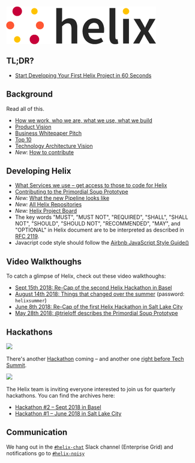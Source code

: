 ![logo](helix_logo.png)

## TL;DR?

* [Start Developing Your First Helix Project in 60 Seconds](start-developing-your-first-helix-project-in-60-seconds.md)

## Background

Read all of this.

* [How we work, who we are, what we use, what we build](manifesto.md)
* [Product Vision](product-vision.md)
* [Business Whitepaper Pitch](whitepaper.md)
* [Top 10](top10.md)
* [Technology Architecture Vision](architecture.md)
* *New*: [How to contribute](CONTRIBUTING.md)

## Developing Helix

* [What Services we use – get access to those to code for Helix](SERVICES.md)
* [Contributing to the Primordial Soup Prototype](prototypes/CONTRIBUTING.md)
* *New:* [What the new Pipeline looks like](prototypes/PIPELINE_FAQ.md)
* *New:* [All Helix Repositories](https://github.com/search?q=topic%3Ahelix+org%3Aadobe&type=Repositories)
* *New:* [Helix Project Board](https://github.com/orgs/adobe/projects/2)
* The key words "MUST", "MUST NOT", "REQUIRED", "SHALL", "SHALL NOT", "SHOULD", "SHOULD NOT", "RECOMMENDED", "MAY", and "OPTIONAL" in Helix document are to be interpreted as described in [RFC 2119](https://www.ietf.org/rfc/rfc2119.txt).
* Javacript code style should follow the [Airbnb JavaScript Style Guide()](https://github.com/airbnb/javascript)

## Video Walkthoughs

To catch a glimpse of Helix, check out these video walkthoughs:

* [Sept 15th 2018: Re-Cap of the second Helix Hackathon in Basel](https://vimeo.com/290650915/6a68ba7af8)
* [August 14th 2018: Things that changed over the summer](https://vimeo.com/285070570) (password: `helixsummer`)
* [June 8th 2018: Re-Cap of the first Helix Hackathon in Salt Lake City](https://vimeo.com/274350388/afe38b8c33)
* [May 28th 2018: @trieloff describes the Primordial Soup Prototype](https://my.adobeconnect.com/pe0gjswvlm7n/)

## Hackathons

[![](./Helix%20Save%20the%20Date.jpg)](hackathon.md)
		
 There's another [Hackathon](hackathon.md) coming – and another one [right before Tech Summit](hackathons/4-sfo.md).

[![](./Helix%20Save%20the%20Date%204.jpg)](hackathons/4-sfo.md)

The Helix team is inviting everyone interested to join us for quarterly hackathons. You can find the archives here:

* [Hackathon #2 – Sept 2018 in Basel](hackathons/2-bsl.md)
* [Hackathon #1 – June 2018 in Salt Lake City](hackathons/1-slc.md)

## Communication

We hang out in the [`#helix-chat`](https://adobe.slack.com/messages/C9KD0TT6G/) Slack channel (Enterprise Grid) and notifications go to [`#helix-noisy`](https://adobe.slack.com/messages/C9HH8J553/)
